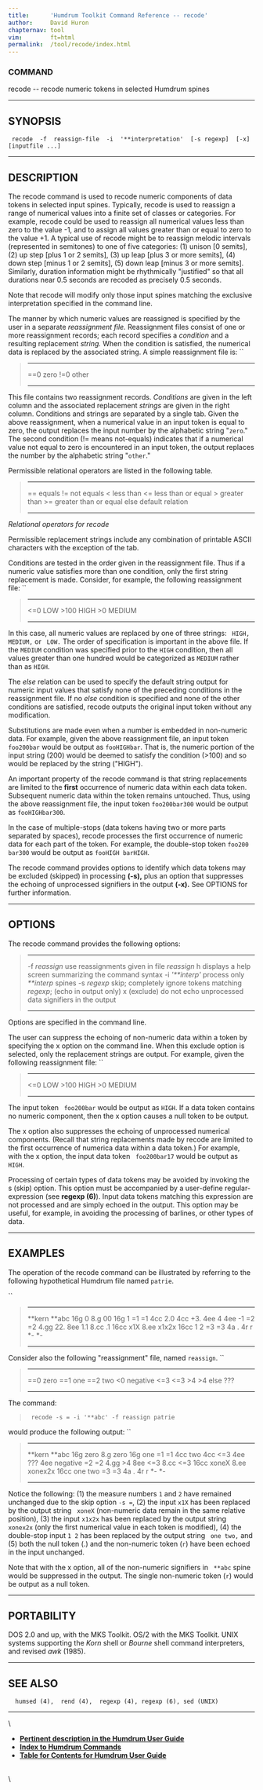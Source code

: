 ```yaml
---
title:		'Humdrum Toolkit Command Reference -- recode'
author:		David Huron
chapternav:	tool
vim:		ft=html
permalink:	/tool/recode/index.html
---
```



### COMMAND

<span class="tool">recode</span> -- recode numeric tokens in selected Humdrum spines

------------------------------------------------------------------------

## SYNOPSIS ##

` recode  -f  reassign-file  -i  '**interpretation'  [-s regexp]  [-x]  [inputfile ...]`

------------------------------------------------------------------------

## DESCRIPTION ##

The <span class="tool">recode</span> command is used to recode numeric components of data
tokens in selected input spines. Typically, <span class="tool">recode</span> is used to
reassign a range of numerical values into a finite set of classes or
categories. For example, <span class="tool">recode</span> could be used to reassign all
numerical values less than zero to the value -1, and to assign all
values greater than or equal to zero to the value +1. A typical use of
<span class="tool">recode</span> might be to reassign melodic intervals (represented in
semitones) to one of five categories: (1) unison \[0 semits\], (2) up
step \[plus 1 or 2 semits\], (3) up leap \[plus 3 or more semits\], (4)
down step \[minus 1 or 2 semits\], (5) down leap \[minus 3 or more
semits\]. Similarly, duration information might be rhythmically
\"justified\" so that all durations near 0.5 seconds are recoded as
precisely 0.5 seconds.

Note that <span class="tool">recode</span> will modify only those input spines matching the
exclusive interpretation specified in the command line.

The manner by which numeric values are reassigned is specified by the
user in a separate *reassignment file.* Reassignment files consist of
one or more reassignment records; each record specifies a *condition*
and a resulting replacement *string.* When the condition is satisfied,
the numerical data is replaced by the associated string. A simple
reassignment file is: ``

>   ----- -------
>   ==0   zero
>   !=0   other
>   ----- -------
>
This file contains two reassignment records. *Conditions* are given in
the left column and the associated replacement *strings* are given in
the right column. Conditions and strings are separated by a single tab.
Given the above reassignment, when a numerical value in an input token
is equal to zero, the output replaces the input number by the alphabetic
string \"`zero`.\" The second condition (!= means not-equals) indicates
that if a numerical value not equal to zero is encountered in an input
token, the output replaces the number by the alphabetic string
\"`other`.\"

Permissible relational operators are listed in the following table.

>   ------ -----------------------
>   ==     equals
>   !=     not equals
>   \<     less than
>   \<=    less than or equal
>   \>     greater than
>   \>=    greater than or equal
>   else   default relation
>   ------ -----------------------
>
*Relational operators for <span class="tool">recode</span>*

Permissible replacement strings include any combination of printable
ASCII characters with the exception of the tab.

Conditions are tested in the order given in the reassignment file. Thus
if a numeric value satisfies more than one condition, only the first
string replacement is made. Consider, for example, the following
reassignment file: ``

>   ------- --------
>   \<=0    LOW
>   \>100   HIGH
>   \>0     MEDIUM
>   ------- --------
>
In this case, all numeric values are replaced by one of three strings:
` HIGH, MEDIUM,` or ` LOW.` The order of specification is important in
the above file. If the `MEDIUM` condition was specified prior to the
`HIGH` condition, then all values greater than one hundred would be
categorized as `MEDIUM` rather than as `HIGH`.

The *else* relation can be used to specify the default string output for
numeric input values that satisfy none of the preceding conditions in
the reassignment file. If no *else* condition is specified and none of
the other conditions are satisfied, <span class="tool">recode</span> outputs the original
input token without any modification.

Substitutions are made even when a number is embedded in non-numeric
data. For example, given the above reassignment file, an input token
`foo200bar` would be output as `fooHIGHbar`. That is, the numeric
portion of the input string (200) would be deemed to satisfy the
condition (\>100) and so would be replaced by the string (\"HIGH\").

An important property of the <span class="tool">recode</span> command is that string
replacements are limited to the **first** occurrence of numeric data
within each data token. Subsequent numeric data within the token remains
untouched. Thus, using the above reassignment file, the input token
`foo200bar300` would be output as `fooHIGHbar300`.

In the case of multiple-stops (data tokens having two or more parts
separated by spaces), <span class="tool">recode</span> processes the first occurrence of
numeric data for each part of the token. For example, the double-stop
token `foo200 bar300` would be output as `fooHIGH barHIGH`.

The <span class="tool">recode</span> command provides options to identify which data tokens
may be excluded (skipped) in processing **(-s),** plus an option that
suppresses the echoing of unprocessed signifiers in the output **(-x).**
See OPTIONS for further information.

------------------------------------------------------------------------

## OPTIONS ##

The <span class="tool">recode</span> command provides the following options:

>   --------------------- -----------------------------------------------------------------
>   -f *reassign*         use reassignments given in file *reassign*
>   <span class="option">h</span>                displays a help screen summarizing the command syntax
>   -i *\'\*\*interp\'*   process only *\*\*interp* spines
>   -s *regexp*           skip; completely ignore tokens matching *regexp*;
>                         (echo in output only)
>   <span class="option">x</span>                (exclude) do not echo unprocessed data signifiers in the output
>   --------------------- -----------------------------------------------------------------
>
Options are specified in the command line.

The user can suppress the echoing of non-numeric data within a token by
specifying the <span class="option">x</span> option on the command line. When this exclude
option is selected, only the replacement strings are output. For
example, given the following reassignment file: ``

>   ------- --------
>   \<=0    LOW
>   \>100   HIGH
>   \>0     MEDIUM
>   ------- --------
>
The input token ` foo200bar` would be output as `HIGH`. If a data token
contains no numeric component, then the <span class="option">x</span> option causes a null
token to be output.

The <span class="option">x</span> option also suppresses the echoing of unprocessed numerical
components. (Recall that string replacements made by <span class="tool">recode</span> are
limited to the first occurrence of numerica data within a data token.)
For example, with the <span class="option">x</span> option, the input data token ` foo200bar17`
would be output as `HIGH`.

Processing of certain types of data tokens may be avoided by invoking
the <span class="option">s</span> (skip) option. This option must be accompanied by a
user-define regular-expression (see **regexp (6)**). Input data tokens
matching this expression are not processed and are simply echoed in the
output. This option may be useful, for example, in avoiding the
processing of barlines, or other types of data.

------------------------------------------------------------------------

## EXAMPLES ##

The operation of the <span class="tool">recode</span> command can be illustrated by referring
to the following hypothetical Humdrum file named `patrie`.

``

>   ---------- ---------
>   \*\*kern   \*\*abc
>   16g        0
>   8.g        00
>   16g        1
>   =1         =1
>   4cc        2.0
>   4cc        +3.
>   4ee        4
>   4ee        -1
>   =2         =2
>   4.gg       22.
>   8ee        1.1
>   8.cc       .1
>   16cc       x1X
>   8.ee       x1x2x
>   16cc       1 2
>   =3         =3
>   4a         .
>   4r         r
>   \*-        \*-
>   ---------- ---------
>
Consider also the following \"reassignment\" file, named `reassign`. ``

>   ------ ----------
>   ==0    zero
>   ==1    one
>   ==2    two
>   \<0    negative
>   \<=3   \<=3
>   \>4    \>4
>   else   ???
>   ------ ----------
>
The command:

> ` recode -s = -i '**abc' -f reassign patrie`

would produce the following output: ``

>   ---------- ----------
>   \*\*kern   \*\*abc
>   16g        zero
>   8.g        zero
>   16g        one
>   =1         =1
>   4cc        two
>   4cc        \<=3
>   4ee        ???
>   4ee        negative
>   =2         =2
>   4.gg       \>4
>   8ee        \<=3
>   8.cc       \<=3
>   16cc       xoneX
>   8.ee       xonex2x
>   16cc       one two
>   =3         =3
>   4a         .
>   4r         r
>   \*-        \*-
>   ---------- ----------
>
Notice the following: (1) the measure numbers `1` and `2` have remained
unchanged due to the skip option `-s =`, (2) the input `x1X` has been
replaced by the output string ` xoneX` (non-numeric data remain in the
same relative position), (3) the input `x1x2x` has been replaced by the
output string ` xonex2x` (only the first numerical value in each token
is modified), (4) the double-stop input `1 2` has been replaced by the
output string ` one two,` and (5) both the null token (.) and the
non-numeric token (`r`) have been echoed in the input unchanged.

Note that with the <span class="option">x</span> option, all of the non-numeric signifiers in
` **abc` spine would be suppressed in the output. The single non-numeric
token (`r`) would be output as a null token.

------------------------------------------------------------------------

## PORTABILITY ##

DOS 2.0 and up, with the MKS Toolkit. OS/2 with the MKS Toolkit. UNIX
systems supporting the *Korn* shell or *Bourne* shell command
interpreters, and revised *awk* (1985).

------------------------------------------------------------------------

## SEE ALSO ##

`  humsed (4),  rend (4),  regexp (4), regexp (6), sed (UNIX)`

------------------------------------------------------------------------

\

-   [**Pertinent description in the Humdrum User
    Guide**](../guide22.html#The_recode_Command)
-   [**Index to Humdrum Commands**](../commands.toc.html)
-   [**Table for Contents for Humdrum User Guide**](../guide.toc.html)

\
\

